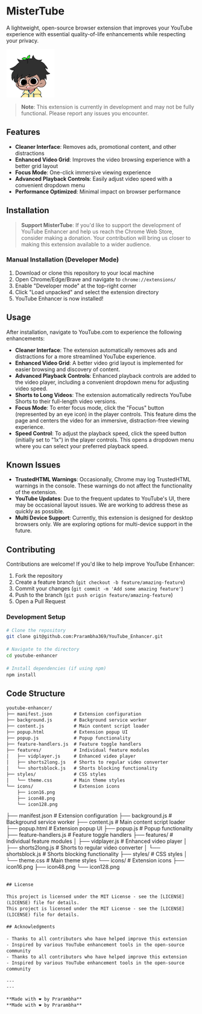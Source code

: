 # MisterTube

A lightweight, open-source browser extension that improves your YouTube experience with essential quality-of-life enhancements while respecting your privacy.

![YouTube Enhancer Logo](youtube-enhancer/icons/icon128.png)

> **Note**: This extension is currently in development and may not be fully functional. Please report any issues you encounter.

## Features

- **Cleaner Interface**: Removes ads, promotional content, and other distractions
- **Enhanced Video Grid**: Improves the video browsing experience with a better grid layout
- **Focus Mode**: One-click immersive viewing experience
- **Advanced Playback Controls**: Easily adjust video speed with a convenient dropdown menu
- **Performance Optimized**: Minimal impact on browser performance

## Installation
> **Support MisterTube**: If you'd like to support the development of YouTube Enhancer and help us reach the Chrome Web Store, consider making a donation. Your contribution will bring us closer to making this extension available to a wider audience.

### Manual Installation (Developer Mode)
1. Download or clone this repository to your local machine
2. Open Chrome/Edge/Brave and navigate to `chrome://extensions/`
3. Enable "Developer mode" at the top-right corner
4. Click "Load unpacked" and select the extension directory
5. YouTube Enhancer is now installed!
## Usage

After installation, navigate to YouTube.com to experience the following enhancements:

- **Cleaner Interface**: The extension automatically removes ads and distractions for a more streamlined YouTube experience.
- **Enhanced Video Grid**: A better video grid layout is implemented for easier browsing and discovery of content.
- **Advanced Playback Controls**: Enhanced playback controls are added to the video player, including a convenient dropdown menu for adjusting video speed.
- **Shorts to Long Videos**: The extension automatically redirects YouTube Shorts to their full-length video versions.
- **Focus Mode**: To enter focus mode, click the "Focus" button (represented by an eye icon) in the player controls. This feature dims the page and centers the video for an immersive, distraction-free viewing experience.
- **Speed Control**: To adjust the playback speed, click the speed button (initially set to "1x") in the player controls. This opens a dropdown menu where you can select your preferred playback speed.

## Known Issues

- **TrustedHTML Warnings**: Occasionally, Chrome may log TrustedHTML warnings in the console. These warnings do not affect the functionality of the extension.
- **YouTube Updates**: Due to the frequent updates to YouTube's UI, there may be occasional layout issues. We are working to address these as quickly as possible.
- **Multi Device Support**: Currently, this extension is designed for desktop browsers only. We are exploring options for multi-device support in the future.


## Contributing

Contributions are welcome! If you'd like to help improve YouTube Enhancer:

1. Fork the repository
2. Create a feature branch (`git checkout -b feature/amazing-feature`)
3. Commit your changes (`git commit -m 'Add some amazing feature'`)
4. Push to the branch (`git push origin feature/amazing-feature`)
5. Open a Pull Request

### Development Setup

```bash
# Clone the repository
git clone git@github.com:Prarambha369/YouTube_Enhancer.git

# Navigate to the directory
cd youtube-enhancer

# Install dependencies (if using npm)
npm install
```

## Code Structure

```
youtube-enhancer/
├── manifest.json        # Extension configuration
├── background.js        # Background service worker
├── content.js           # Main content script loader
├── popup.html           # Extension popup UI
├── popup.js             # Popup functionality
├── feature-handlers.js  # Feature toggle handlers
├── features/            # Individual feature modules
│   ├── vidplayer.js     # Enhanced video player
│   ├── shorts2long.js   # Shorts to regular video converter
│   └── shortsblock.js   # Shorts blocking functionality
├── styles/              # CSS styles
│   └── theme.css        # Main theme styles
└── icons/               # Extension icons
    ├── icon16.png
    ├── icon48.png
    └── icon128.png
```
├── manifest.json        # Extension configuration
├── background.js        # Background service worker
├── content.js           # Main content script loader
├── popup.html           # Extension popup UI
├── popup.js             # Popup functionality
├── feature-handlers.js  # Feature toggle handlers
├── features/            # Individual feature modules
│   ├── vidplayer.js     # Enhanced video player
│   ├── shorts2long.js   # Shorts to regular video converter
│   └── shortsblock.js   # Shorts blocking functionality
├── styles/              # CSS styles
│   └── theme.css        # Main theme styles
└── icons/               # Extension icons
    ├── icon16.png
    ├── icon48.png
    └── icon128.png
```

## License

This project is licensed under the MIT License - see the [LICENSE](LICENSE) file for details.
This project is licensed under the MIT License - see the [LICENSE](LICENSE) file for details.

## Acknowledgments

- Thanks to all contributors who have helped improve this extension
- Inspired by various YouTube enhancement tools in the open-source community
- Thanks to all contributors who have helped improve this extension
- Inspired by various YouTube enhancement tools in the open-source community

---
---

**Made with ❤️ by Prarambha**
**Made with ❤️ by Prarambha**
